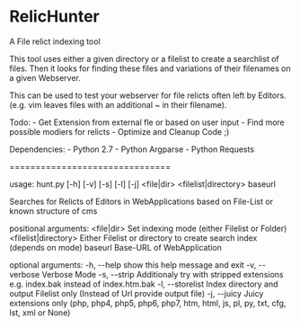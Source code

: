 # RelicHunter
A File relict indexing tool

This tool uses either a given directory or a filelist to create a searchlist of
files. Then it looks for finding these files and variations of their filenames
on a given Webserver.

This can be used to test your webserver for file relicts often left by Editors.
(e.g. vim leaves files with an additional ~ in their filename).

Todo:
    - Get Extension from external fle or based on user input
    - Find more possible modiers for relicts
    - Optimize and Cleanup Code ;)

Dependencies:
    - Python 2.7
    - Python Argparse
    - Python Requests

===============================

usage: hunt.py [-h] [-v] [-s] [-l] [-j]
               <file|dir> <filelist|directory> baseurl

Searches for Relicts of Editors in WebApplications based on File-List or known
structure of cms

positional arguments:
  <file|dir>            Set indexing mode (either Filelist or Folder)
  <filelist|directory>  Either Filelist or directory to create search index
                        (depends on mode)
  baseurl               Base-URL of WebApplication

optional arguments:
  -h, --help            show this help message and exit
  -v, --verbose         Verbose Mode
  -s, --strip           Additionaly try with stripped extensions e.g.
                        index.bak instead of index.htm.bak
  -l, --storelist       Index directory and output Filelist only (Instead of
                        Url provide output file)
  -j, --juicy           Juicy extensions only (php, php4, php5, php6, php7,
                        htm, html, js, pl, py, txt, cfg, lst, xml or None)
